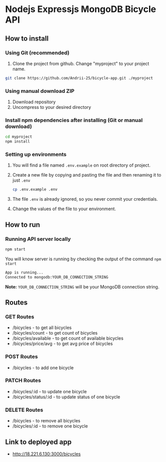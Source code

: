# Nodejs Expressjs MongoDB Bicycle API

## How to install

### Using Git (recommended)

1.  Clone the project from github. Change "myproject" to your project name.

```bash
git clone https://github.com/Andrii-25/bicycle-app.git ./myproject
```

### Using manual download ZIP

1.  Download repository
2.  Uncompress to your desired directory

### Install npm dependencies after installing (Git or manual download)

```bash
cd myproject
npm install
```

### Setting up environments

1.  You will find a file named `.env.example` on root directory of project.
2.  Create a new file by copying and pasting the file and then renaming it to just `.env`

    ```bash
    cp .env.example .env
    ```
3.  The file `.env` is already ignored, so you never commit your credentials.
4.  Change the values of the file to your environment.

## How to run

### Running API server locally

```bash
npm start
```

You will know server is running by checking the output of the command `npm start`

```bash
App is running...
Connected to mongodb:YOUR_DB_CONNECTION_STRING
```

**Note:** `YOUR_DB_CONNECTION_STRING` will be your MongoDB connection string.

## Routes

### GET Routes

- /bicycles - to get all bicycles
- /bicycles/count - to get count of bicycles
- /bicycles/available - to get count of available bicycles
- /bicycles/price/avg - to get avg price of bicycles

### POST Routes

- /bicycles - to add one bicycle

### PATCH Routes

- /bicycles/:id - to update one bicycle
- /bicycles/status/:id - to update status of one bicycle

### DELETE Routes

- /bicycles - to remove all bicycles
- /bicycles/:id - to remove one bicycle

## Link to deployed app
- http://18.221.6.130:3000/bicycles
